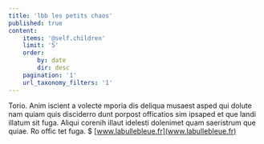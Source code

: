 ```yaml
---
title: 'lbb les petits chaos'
published: true
content:
    items: '@self.children'
    limit: '5'
    order:
        by: date
        dir: desc
    pagination: '1'
    url_taxonomy_filters: '1'
---
```


Torio. Anim iscient a volecte mporia dis deliqua musaest asped qui dolute nam quiam quis disciderro dunt porpost officatios sim ipsaped et que landi illatum sit fuga. 
Aliqui corenih illaut idelesti dolenimet quam saeristrum que quiae. Ro offic tet fuga.
$
[www.labullebleue.fr](www.labullebleue.fr)